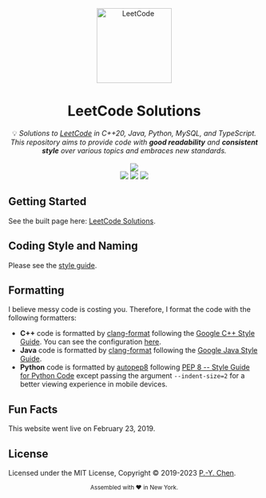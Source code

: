 <div align="center">
<a href="https://walkccc.github.io/LeetCode/"><img src="https://i.imgur.com/IsS5xkZ.png" width="150" title="LeetCode" alt="LeetCode"></a>
<h1>LeetCode Solutions</h1>
<span>💡 <i>Solutions to <a href="https://leetcode.com/problemset/all/">LeetCode</a> in C++20, Java, Python, MySQL, and TypeScript. This repository aims to provide code with <strong>good readability</strong> and <strong>consistent style</strong> over various topics and embraces new standards.</i></span>
<br/>
<br/>
<img src="https://img.shields.io/badge/Solved-2863/2950%20=%2097.05%25-blue.svg?style=flat-square" />
<br/>
<img src="https://img.shields.io/badge/Easy-670/748-5CB85D.svg?style=flat-square" />
<img src="https://img.shields.io/badge/Medium-1546/1554-F0AE4E.svg?style=flat-square" />
<img src="https://img.shields.io/badge/Hard-647/648-D95450.svg?style=flat-square" />
</div>

## Getting Started

See the built page here:
[LeetCode Solutions](https://walkccc.github.io/LeetCode/).

## Coding Style and Naming

Please see the [style guide](https://walkccc.me/LeetCode/styleguide/).

## Formatting

I believe messy code is costing you. Therefore, I format the code with the
following formatters:

- **C++** code is formatted by
  [clang-format](https://clang.llvm.org/docs/ClangFormat.html) following the
  [Google C++ Style Guide](https://google.github.io/styleguide/cppguide.html#Spaces_vs._Tabs).
  You can see the configuration
  [here](https://github.com/walkccc/LeetCode/blob/main/.clang-format).
- **Java** code is formatted by
  [clang-format](https://clang.llvm.org/docs/ClangFormat.html) following the
  [Google Java Style Guide](https://google.github.io/styleguide/javaguide.html).
- **Python** code is formatted by [autopep8](https://pypi.org/project/autopep8/)
  following
  [PEP 8 -- Style Guide for Python Code](https://www.python.org/dev/peps/pep-0008/)
  except passing the argument `--indent-size=2` for a better viewing experience
  in mobile devices.

## Fun Facts

This website went live on February 23, 2019.

## License

Licensed under the MIT License, Copyright © 2019-2023
[P.-Y. Chen](https://github.com/walkccc).

<div align="center">
  <sub>Assembled with ❤️ in New York.</sub>
</div>
